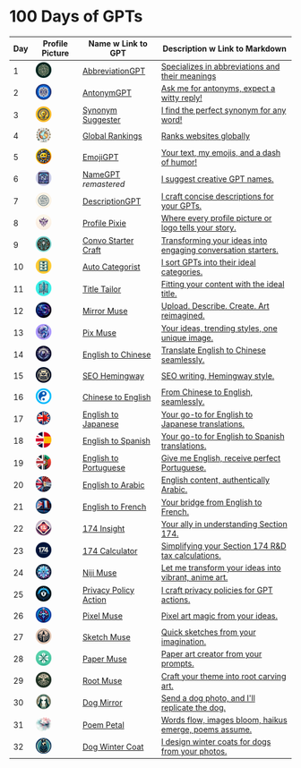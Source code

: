 # 100 Days of GPTs

| Day  | Profile Picture                                              | Name w Link to GPT                                           | Description w Link to Markdown                               |
| ---- | ------------------------------------------------------------ | ------------------------------------------------------------ | ------------------------------------------------------------ |
| 1    | <img style="border-radius:50%;width:28px;height:28px;" src="./assets/1/AbbreviationGPT_0129.png"> | [AbbreviationGPT](https://chat.openai.com/g/g-rtsSizas5-abbreviationgpt) | [Specializes in abbreviations and their meanings](./Day-1-AbbreviationGPT.md) |
| 2    | <img style="border-radius:50%;width:28px;height:28px;" src="./assets/2/AntonymGPT_0130.png"> | [AntonymGPT](https://chat.openai.com/g/g-NyfhqK9Ar-antonymgpt) | [Ask me for antonyms, expect a witty reply!](./Day-2-AntonymGPT.md) |
| 3    | <img style="border-radius:50%;width:28px;height:28px;" src="./assets/3/Synonym_Suggester_0131.png"> | [Synonym Suggester](https://chat.openai.com/g/g-xC0y77yRg-synonym-suggester) | [I find the perfect synonym for any word!](./Day-3-Synonym-Suggester.md) |
| 4    | <img style="border-radius:50%;width:28px;height:28px;" src="./assets/4/GlobalRankings.png"> | [Global Rankings](https://chat.openai.com/g/g-Far90gjfq-global-rankings) | [Ranks websites globally](./Day-4-Global-Rankings.md)        |
| 5    | <img style="border-radius:50%;width:28px;height:28px;" src="./assets/5/EmojiGPT_204.png"> | [EmojiGPT](https://chat.openai.com/g/g-rQfK252Z1-emojigpt)   | [Your text, my emojis, and a dash of humor!](./Day-5-EmojiGPT.md) |
| 6    | <img style="border-radius:50%;width:28px;height:28px;" src="./assets/6/NameGPT_0131.png"> | [NameGPT](https://chat.openai.com/g/g-e9wfbGudp-namegpt) *remastered* | [I suggest creative GPT names.](./Day-6-NameGPT.md)          |
| 7    | <img style="border-radius:50%;width:28px;height:28px;" src="./assets/7/DescriptionGPT.png"> | [DescriptionGPT](https://chat.openai.com/g/g-Fr8MyyfAO-descriptiongpt) | [I craft concise descriptions for your GPTs.](./Day-7-DescriptionGPT.md) |
| 8    | <img style="border-radius:50%;width:28px;height:28px;" src="./assets/8/Profile_Pixie_0129.png"> | [Profile Pixie](https://chat.openai.com/g/g-KQYn0ixBO-profile-pixie) | [Where every profile picture or logo tells your story.](./Day-8-Profile-Pixie.md) |
| 9    | <img style="border-radius:50%;width:28px;height:28px;" src="./assets/9/Convo_Starter_Craft.png"> | [Convo Starter Craft](https://chat.openai.com/g/g-vZzejC1Le-convo-starter-craft) | [Transforming your ideas into engaging conversation starters.](./Day-9-Convo-Starter-Craft.md) |
| 10   | <img style="border-radius:50%;width:28px;height:28px;" src="./assets/10/Auto_Categorist.png"> | [Auto Categorist](https://chat.openai.com/g/g-1RYgEMYnu-auto-categorist) | [I sort GPTs into their ideal categories.](./Day-10-Auto-Categorist.md) |
| 11   | <img style="border-radius:50%;width:28px;height:28px;" src="./assets/11/Title_Tailor.png"> | [Title Tailor](https://chat.openai.com/g/g-VSKrlHL4A-title-tailor) | [Fitting your content with the ideal title.](./Day-11-Title-Tailor.md) |
| 12   | <img style="border-radius:50%;width:28px;height:28px;" src="./assets/12/Mirror_Muse.png"> | [Mirror Muse](https://chat.openai.com/g/g-VpMCxx3yX-mirror-muse) | [Upload. Describe. Create. Art reimagined.](./Day-12-Mirror-Muse.md) |
| 13   | <img style="border-radius:50%;width:28px;height:28px;" src="./assets/13/Pix_Muse.png"> | [Pix Muse](https://chat.openai.com/g/g-aq8WB6Yvz-pix-muse)   | [Your ideas, trending styles, one unique image.](./Day-13-Pix-Muse.md) |
| 14   | <img style="border-radius:50%;width:28px;height:28px;" src="./assets/14/English_Chinese.webp"> | [English to Chinese](https://chat.openai.com/g/g-vPweBqr9A-english-to-chinese) | [Translate English to Chinese seamlessly.](./Day-14-English-Chinese.md) |
| 15   | <img style="border-radius:50%;width:28px;height:28px;" src="./assets/15/SEO_Hemingway.png"> | [SEO Hemingway](https://chat.openai.com/g/g-yrwPCxakn-seo-hemingway) | [SEO writing, Hemingway style.](./Day-15-SEO-Hemingway.md)   |
| 16   | <img style="border-radius:50%;width:28px;height:28px;" src="./assets/16/Chinese_English.png"> | [Chinese to English](https://chat.openai.com/g/g-AaLYIgQ9M-chinese-to-english) | [From Chinese to English, seamlessly.](./Day-16-Chinese-English.md) |
| 17   | <img style="border-radius:50%;width:28px;height:28px;" src="./assets/17/English_Japanese_0206.png"> | [English to Japanese](https://chat.openai.com/g/g-BCzFXQAPG-english-to-japanese) | [Your go-to for English to Japanese translations.](./Day-17-English-Japanese.md) |
| 18   | <img style="border-radius:50%;width:28px;height:28px;" src="./assets/18/English_Spanish.webp"> | [English to Spanish](https://chat.openai.com/g/g-wxmLV3NmE-english-to-spanish) | [Your go-to for English to Spanish translations.](./Day-18-English-Spanish.md) |
| 19   | <img style="border-radius:50%;width:28px;height:28px;" src="./assets/19/English_Portuguese.png"> | [English to Portuguese](https://chat.openai.com/g/g-KTVPTbpqC-english-to-portuguese) | [Give me English, receive perfect Portuguese.](./Day-19-English-Portuguese.md) |
| 20   | <img style="border-radius:50%;width:28px;height:28px;" src="./assets/20/English_Egypt.webp"> | [English to Arabic](https://chat.openai.com/g/g-cwaMRx0RM-english-to-arabic) | [English content, authentically Arabic.](./Day-20-English-Arabic.md) |
| 21   | <img style="border-radius:50%;width:28px;height:28px;" src="./assets/21/English_French.webp"> | [English to French](https://chat.openai.com/g/g-hFN8mIcfK-english-to-french) | [Your bridge from English to French.](./Day-21-English-French.md) |
| 22   | <img style="border-radius:50%;width:28px;height:28px;" src="./assets/22/174_Insight.png"> | [174 Insight](https://chat.openai.com/g/g-5r9OARUQO-174-insight) | [Your ally in understanding Section 174.](./Day-22-174-Insight.md) |
| 23   | <img style="border-radius:50%;width:28px;height:28px;" src="./assets/23/174_Calculator.webp"> | [174 Calculator](https://chat.openai.com/g/g-APh4LKTIS-174-calculator) | [Simplifying your Section 174 R&D tax calculations.](./Day-23-174-Calculator.md) |
| 24   | <img style="border-radius:50%;width:28px;height:28px;" src="./assets/24/Niji_Muse.png"> | [Niji Muse](https://chat.openai.com/g/g-B6qfl4z3g-niji-muse) | [Let me transform your ideas into vibrant, anime art.](./Day-24-Niji-Muse.md) |
| 25   | <img style="border-radius:50%;width:28px;height:28px;" src="./assets/25/Privacy-Policy-Action.png"> | [Privacy Policy Action](https://chat.openai.com/g/g-HtEZpmJbv-privacy-policy-action) | [I craft privacy policies for GPT actions.](./Day-25-Privacy-Policy-Action.md) |
| 26   | <img style="border-radius:50%;width:28px;height:28px;" src="./assets/26/Pixel-Muse.png"> | [Pixel Muse](https://chat.openai.com/g/g-9uQfSQyZ0-pixel-muse) | [Pixel art magic from your ideas.](./Day-26-Pixel-Muse.md) |
| 27   | <img style="border-radius:50%;width:28px;height:28px;" src="./assets/27/Sketch-Muse.png"> | [Sketch Muse](https://chat.openai.com/g/g-gddEUa1Km-sketch-muse) | [Quick sketches from your imagination.](./Day-27-Sketch-Muse.md) |
| 28   | <img style="border-radius:50%;width:28px;height:28px;" src="./assets/28/Paper-Muse.png"> | [Paper Muse](https://chat.openai.com/g/g-5TstWxYmr-paper-muse) | [Paper art creator from your prompts.](./Day-28-Paper-Muse.md) |
| 29   | <img style="border-radius:50%;width:28px;height:28px;" src="./assets/29/Root-Muse.png"> | [Root Muse](https://chat.openai.com/g/g-HxqBDM3g8-root-muse) | [Craft your theme into root carving art.](./Day-29-Root-Muse.md) |
| 30   | <img style="border-radius:50%;width:28px;height:28px;" src="./assets/30/Dog-Mirror.png"> | [Dog Mirror](https://chat.openai.com/g/g-ryQel4j2b-dog-mirror) | [Send a dog photo, and I'll replicate the dog.](./Day-30-Dog-Mirror.md) |
| 31   | <img style="border-radius:50%;width:28px;height:28px;" src="./assets/31/Poem-Petal.png"> | [Poem Petal](https://chat.openai.com/g/g-NI8gn1RdR-poem-petal) | [Words flow, images bloom, haikus emerge, poems assume.](./Day-31-Poem-Petal.md) |
| 32   | <img style="border-radius:50%;width:28px;height:28px;" src="./assets/32/Dog-Winter-Coat.png"> | [Dog Winter Coat](https://chat.openai.com/g/g-DhZs1kJqz-dog-winter-coat) | [I design winter coats for dogs from your photos.](./Day-32-Dog-Winter-Coat.md) |
